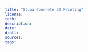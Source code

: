 ```yaml
---
title: "Stupa Concrete 3D Printing"
license: 
tech: 
description: 
date: 
draft: 
sources: 
tags:
---
```

